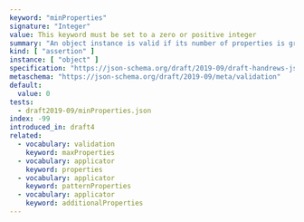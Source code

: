 ```yaml
---
keyword: "minProperties"
signature: "Integer"
value: This keyword must be set to a zero or positive integer
summary: "An object instance is valid if its number of properties is greater than, or equal to, the value of this keyword."
kind: [ "assertion" ]
instance: [ "object" ]
specification: "https://json-schema.org/draft/2019-09/draft-handrews-json-schema-validation-02#rfc.section.6.5.2"
metaschema: "https://json-schema.org/draft/2019-09/meta/validation"
default:
  value: 0
tests:
  - draft2019-09/minProperties.json
index: -99
introduced_in: draft4
related:
  - vocabulary: validation
    keyword: maxProperties
  - vocabulary: applicator
    keyword: properties
  - vocabulary: applicator
    keyword: patternProperties
  - vocabulary: applicator
    keyword: additionalProperties
---
```

